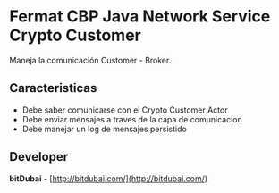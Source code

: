 # Fermat CBP Java Network Service Crypto Customer

Maneja la comunicación Customer - Broker.

## Caracteristicas
* Debe saber comunicarse con el Crypto Customer Actor
* Debe enviar mensajes a traves de la capa de comunicacion
* Debe manejar un log de mensajes persistido


## Developer

**bitDubai** - [http://bitdubai.com/](http://bitdubai.com/)
